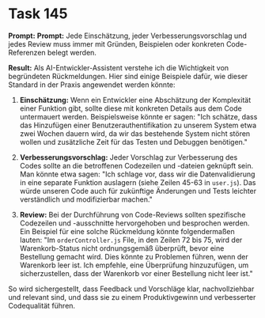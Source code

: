 # Task 145

**Prompt:** **Prompt:** Jede Einschätzung, jeder Verbesserungsvorschlag und jedes Review muss immer mit Gründen, Beispielen oder konkreten Code-Referenzen belegt werden.

**Result:**
Als AI-Entwickler-Assistent verstehe ich die Wichtigkeit von begründeten Rückmeldungen. Hier sind einige Beispiele dafür, wie dieser Standard in der Praxis angewendet werden könnte:

1. **Einschätzung:** Wenn ein Entwickler eine Abschätzung der Komplexität einer Funktion gibt, sollte diese mit konkreten Details aus dem Code untermauert werden. Beispielsweise könnte er sagen: "Ich schätze, dass das Hinzufügen einer Benutzerauthentifikation zu unserem System etwa zwei Wochen dauern wird, da wir das bestehende System nicht stören wollen und zusätzliche Zeit für das Testen und Debuggen benötigen."

2. **Verbesserungsvorschlag:** Jeder Vorschlag zur Verbesserung des Codes sollte an die betroffenen Codezeilen und -dateien geknüpft sein. Man könnte etwa sagen: "Ich schlage vor, dass wir die Datenvalidierung in eine separate Funktion auslagern (siehe Zeilen 45-63 in `user.js`). Das würde unseren Code auch für zukünftige Änderungen und Tests leichter verständlich und modifizierbar machen."

3. **Review:** Bei der Durchführung von Code-Reviews sollten spezifische Codezeilen und -ausschnitte hervorgehoben und besprochen werden. Ein Beispiel für eine solche Rückmeldung könnte folgendermaßen lauten: "Im `orderController.js` File, in den Zeilen 72 bis 75, wird der Warenkorb-Status nicht ordnungsgemäß überprüft, bevor eine Bestellung gemacht wird. Dies könnte zu Problemen führen, wenn der Warenkorb leer ist. Ich empfehle, eine Überprüfung hinzuzufügen, um sicherzustellen, dass der Warenkorb vor einer Bestellung nicht leer ist." 

So wird sichergestellt, dass Feedback und Vorschläge klar, nachvollziehbar und relevant sind, und dass sie zu einem Produktivgewinn und verbesserter Codequalität führen.
